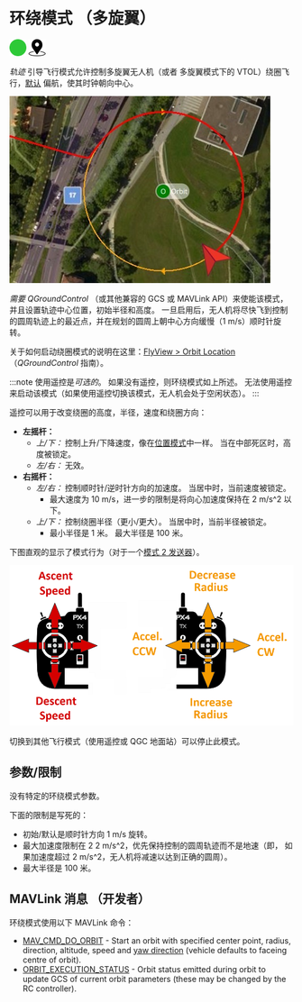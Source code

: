 # 环绕模式 （多旋翼）

[<img src="../../assets/site/difficulty_easy.png" title="易于飞行" width="30px" />](../getting_started/flight_modes.md#key_difficulty)&nbsp;[<img src="../../assets/site/position_fixed.svg" title="需要定位修复（例如GPS）" width="30px" />](../getting_started/flight_modes.md#key_position_fixed)

*轨迹* 引导飞行模式允许控制多旋翼无人机（或者 多旋翼模式下的 VTOL）绕圈飞行，[默认](https://mavlink.io/en/messages/common.html#ORBIT_YAW_BEHAVIOUR) 偏航，使其时钟朝向中心。

![Orbit Mode - MC](../../assets/flying/orbit.jpg)

*需要* *QGroundControl* （或其他兼容的 GCS 或 MAVLink API）来使能该模式，并且设置轨迹中心位置，初始半径和高度。 一旦启用后，无人机将尽快飞到控制的圆周轨迹上的最近点，并在规划的圆周上朝中心方向缓慢（1 m/s）顺时针旋转。

关于如何启动绕圈模式的说明在这里：[FlyView > Orbit Location](https://docs.qgroundcontrol.com/en/FlyView/FlyView.html#orbit) （*QGroundControl* 指南）。

:::note
使用遥控是*可选的*。 如果没有遥控，则环绕模式如上所述。 无法使用遥控来启动该模式（如果使用遥控切换该模式，无人机会处于空闲状态）。
:::

遥控可以用于改变绕圈的高度，半径，速度和绕圈方向：

- **左摇杆：** 
  - *上/下：* 控制上升/下降速度，像在[位置模式](../flight_modes/position_mc.md)中一样。 当在中部死区时，高度被锁定。
  - *左/右：* 无效。
- **右摇杆：** 
  - *左/右：* 控制顺时针/逆时针方向的加速度。 当居中时，当前速度被锁定。 
    - 最大速度为 10 m/s，进一步的限制是将向心加速度保持在 2 m/s^2 以下。 
  - *上/下：* 控制绕圈半径（更小/更大）。 当居中时，当前半径被锁定。 
    - 最小半径是 1 米。 最大半径是 100 米。

下图直观的显示了模式行为（对于一个[模式 2 发送器](../getting_started/rc_transmitter_receiver.md#transmitter_modes)）。

![Orbit Mode - MC](../../assets/flight_modes/orbit_MC.png)

切换到其他飞行模式（使用遥控或 QGC 地面站）可以停止此模式。

## 参数/限制

没有特定的环绕模式参数。

下面的限制是写死的：

- 初始/默认是顺时针方向 1 m/s 旋转。
- 最大加速度限制在 2 2 m/s^2，优先保持控制的圆周轨迹而不是地速（即， 如果加速度超过 2 m/s^2，无人机将减速以达到正确的圆周）。
- 最大半径是 100 米。

## MAVLink 消息 （开发者）

环绕模式使用以下 MAVLink 命令：

- [MAV_CMD_DO_ORBIT](https://mavlink.io/en/messages/common.html#MAV_CMD_DO_ORBIT) - Start an orbit with specified center point, radius, direction, altitude, speed and [yaw direction](https://mavlink.io/en/messages/common.html#ORBIT_YAW_BEHAVIOUR) (vehicle defaults to faceing centre of orbit).
- [ORBIT_EXECUTION_STATUS](https://mavlink.io/en/messages/common.html#ORBIT_EXECUTION_STATUS) - Orbit status emitted during orbit to update GCS of current orbit parameters (these may be changed by the RC controller).